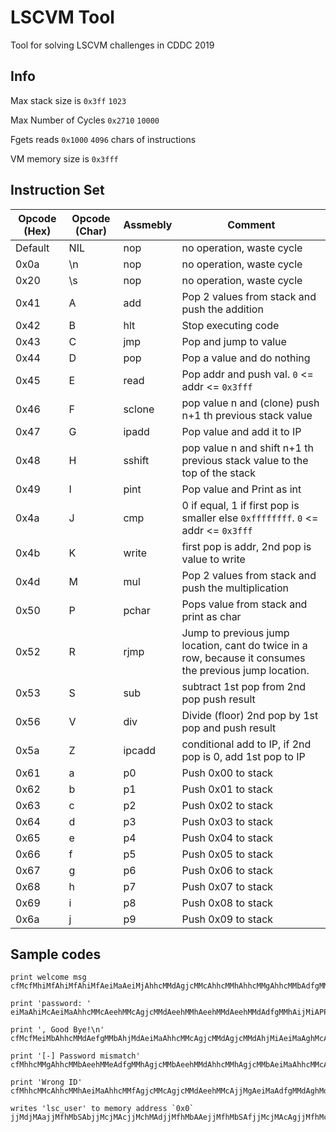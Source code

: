 # LSCVM Tool

Tool for solving LSCVM challenges in CDDC 2019

## Info

Max stack size is `0x3ff` `1023`

Max Number of Cycles `0x2710` `10000`

Fgets reads `0x1000` `4096` chars of instructions

VM memory size is `0x3fff`

## Instruction Set

| Opcode (Hex) | Opcode (Char) | Assmebly | Comment |
|---|---|---|---|
| Default | NIL | nop | no operation, waste cycle |
| 0x0a | \n | nop | no operation, waste cycle |
| 0x20 | \s | nop | no operation, waste cycle |
| 0x41 | A | add | Pop 2 values from stack and push the addition |
| 0x42 | B | hlt | Stop executing code |
| 0x43 | C | jmp | Pop and jump to value |
| 0x44 | D | pop | Pop a value and do nothing |
| 0x45 | E | read | Pop addr and push val. `0` <= addr <= `0x3fff` |
| 0x46 | F | sclone | pop value n and (clone) push n+1 th previous stack value |
| 0x47 | G | ipadd | Pop value and add it to IP |
| 0x48 | H | sshift | pop value n and shift n+1 th previous stack value to the top of the stack |
| 0x49 | I | pint | Pop value and Print as int |
| 0x4a | J | cmp | 0 if equal, 1 if first pop is smaller else `0xffffffff`. `0` <= addr <= `0x3fff` |
| 0x4b | K | write | first pop is addr, 2nd pop is value to write |
| 0x4d | M | mul | Pop 2 values from stack and push the multiplication |
| 0x50 | P | pchar | Pops value from stack and print as char |
| 0x52 | R | rjmp | Jump to previous jump location, cant do twice in a row, because it consumes the previous jump location. |
| 0x53 | S | sub | subtract 1st pop from 2nd pop push result |
| 0x56 | V | div | Divide (floor) 2nd pop by 1st pop and push result |
| 0x5a | Z | ipcadd | conditional add to IP, if 2nd pop is 0, add 1st pop to IP |
| 0x61 | a | p0 | Push 0x00 to stack |
| 0x62 | b | p1 | Push 0x01 to stack |
| 0x63 | c | p2 | Push 0x02 to stack |
| 0x64 | d | p3 | Push 0x03 to stack |
| 0x65 | e | p4 | Push 0x04 to stack |
| 0x66 | f | p5 | Push 0x05 to stack |
| 0x67 | g | p6 | Push 0x06 to stack |
| 0x68 | h | p7 | Push 0x07 to stack |
| 0x69 | i | p8 | Push 0x08 to stack |
| 0x6a | j | p9 | Push 0x09 to stack |

## Sample codes
```
print welcome msg
cfMcfMhiMfAhiMfAhiMfAeiMaAeiMjAhhcMMdAgjcMMcAhhcMMhAhhcMMgAhhcMMbAdfgMMhAijMfAeiMaAgjcMMaAdfgMMhAeehMMfAeehMMeAeehMMcAhhcMMhAjjMfAeiMaAeehMMaAeehMMcAgjcMMdAhjMeAeiMaAhhcMMcAhhcMMdAhhcMMdAeehMMaAjjMcAeehMMeAhhcMMgAhhcMMfAhhcMMhAijMeAeiMiAijMfAjjMfAhjMeAjjMcAijMeAeiMaAgjcMMdAeehMMeAeiMaAhhcMMdAgjcMMbAgjcMMdAhhcMMbAgjcMMaAhhcMMdAjjMgAeiMaAhiMfAhiMfAhiMfAcfMPPPPPPPPPPPPPPPPPPPPPPPPPPPPPPPPPPPPPPPPPPPPPPPPPPPPPPPPPPPP

print 'password: '
eiMaAhiMcAeiMaAhhcMMcAeehMMcAgjcMMdAeehMMhAeehMMdAeehMMdAdfgMMhAijMiAPPPPPPPPPPP

print ', Good Bye!\n'
cfMcfMeiMbAhhcMMdAefgMMbAhjMdAeiMaAhhcMMcAgjcMMdAgjcMMdAhjMiAeiMaAghMcAPPPPPPPPPPPPP

print '[-] Password mismatch'
cfMhhcMMgAhhcMMbAeehMMeAdfgMMhAgjcMMbAeehMMdAhhcMMhAgjcMMbAeiMaAhhcMMcAeehMMcAgjcMMdAeehMMhAeehMMdAeehMMdAdfgMMhAijMiAeiMaAdfgMMdAghMdAdfgMMbAPPPPPPPPPPPPPPPPPPPPPP

print 'Wrong ID'
cfMhhcMMcAhhcMMhAeiMaAhhcMMfAgjcMMcAgjcMMdAeehMMcAjjMgAeiMaAdfgMMdAghMdAdfgMMbAPPPPPPPPPPPPP

writes 'lsc_user' to memory address `0x0`
jjMdjMAajjMfhMbSAbjjMcjMAcjjMchMAdjjMfhMbAAejjMfhMbSAfjjMcjMAcAgjjMfhMcSAhKKKKKKKK
```